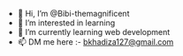 - 👋 Hi, I’m @Bibi-themagnificent
- 👀 I’m interested in learning
- 🌱 I’m currently learning web development 
- 📫 DM me here :- bkhadiza127@gmail.com

<!---
Bibi-themagnificent/Bibi-themagnificent is a ✨ special ✨ repository because its `README.md` (this file) appears on your GitHub profile.
You can click the Preview link to take a look at your changes.
--->
